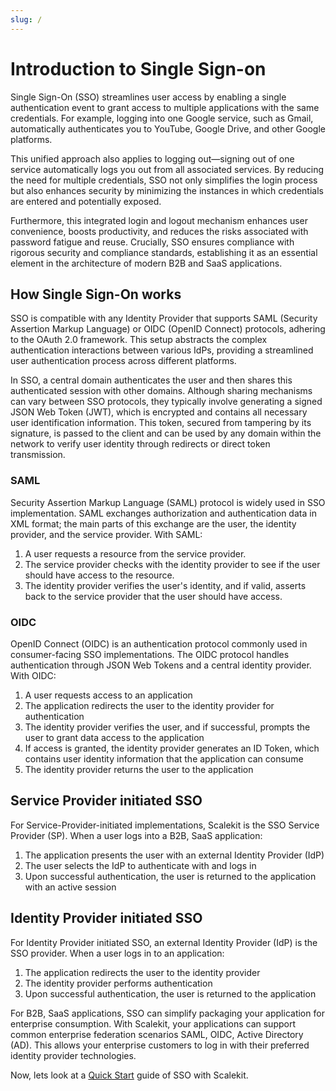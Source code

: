 ```yaml
---
slug: /
---
```

# Introduction to Single Sign-on

Single Sign-On (SSO) streamlines user access by enabling a single authentication event to grant access to multiple applications with the same credentials. For example, logging into one Google service, such as Gmail, automatically authenticates you to YouTube, Google Drive, and other Google platforms.

This unified approach also applies to logging out—signing out of one service automatically logs you out from all associated services. By reducing the need for multiple credentials, SSO not only simplifies the login process but also enhances security by minimizing the instances in which credentials are entered and potentially exposed.

Furthermore, this integrated login and logout mechanism enhances user convenience, boosts productivity, and reduces the risks associated with password fatigue and reuse. Crucially, SSO ensures compliance with rigorous security and compliance standards, establishing it as an essential element in the architecture of modern B2B and SaaS applications.

## How Single Sign-On works

SSO is compatible with any Identity Provider that supports SAML (Security Assertion Markup Language) or OIDC (OpenID Connect) protocols, adhering to the OAuth 2.0 framework. This setup abstracts the complex authentication interactions between various IdPs, providing a streamlined user authentication process across different platforms.

In SSO, a central domain authenticates the user and then shares this authenticated session with other domains. Although sharing mechanisms can vary between SSO protocols, they typically involve generating a signed JSON Web Token (JWT), which is encrypted and contains all necessary user identification information. This token, secured from tampering by its signature, is passed to the client and can be used by any domain within the network to verify user identity through redirects or direct token transmission.

### SAML

Security Assertion Markup Language (SAML) protocol is widely used in SSO implementation. SAML exchanges authorization and authentication data in XML format; the main parts of this exchange are the user, the identity provider, and the service provider. With SAML:

1. A user requests a resource from the service provider.
2. The service provider checks with the identity provider to see if the user should have access to the resource.
3. The identity provider verifies the user's identity, and if valid, asserts back to the service provider that the user should have access.

### OIDC

OpenID Connect (OIDC) is an authentication protocol commonly used in consumer-facing SSO implementations. The OIDC protocol handles authentication through JSON Web Tokens and a central identity provider. With OIDC:

1. A user requests access to an application
2. The application redirects the user to the identity provider for authentication
3. The identity provider verifies the user, and if successful, prompts the user to grant data access to the application
4. If access is granted, the identity provider generates an ID Token, which contains user identity information that the application can consume
5. The identity provider returns the user to the application

## Service Provider initiated SSO

For Service-Provider-initiated implementations, Scalekit is the SSO Service Provider (SP). When a user logs into a B2B, SaaS application:

1. The application presents the user with an external Identity Provider (IdP)
2. The user selects the IdP to authenticate with and logs in
3. Upon successful authentication, the user is returned to the application with an active session

## Identity Provider initiated SSO

For Identity Provider initiated SSO, an external Identity Provider (IdP) is the SSO provider. When a user logs in to an application:

1. The application redirects the user to the identity provider
2. The identity provider performs authentication
3. Upon successful authentication, the user is returned to the application

For B2B, SaaS applications, SSO can simplify packaging your application for enterprise consumption. With Scalekit, your applications can support common enterprise federation scenarios SAML, OIDC, Active Directory (AD). This allows your enterprise customers to log in with their preferred identity provider technologies.

Now, lets look at a [Quick Start](/docs/single-sign-on/quickstart-sso.md) guide of SSO with Scalekit.